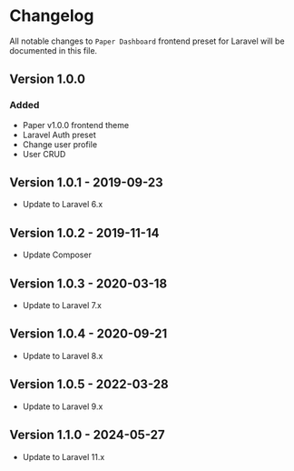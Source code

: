 # Changelog

All notable changes to `Paper Dashboard` frontend preset for Laravel will be documented in this file.

## Version 1.0.0

### Added
- Paper v1.0.0 frontend theme
- Laravel Auth preset
- Change user profile
- User CRUD

## Version 1.0.1 - 2019-09-23

- Update to Laravel 6.x

## Version 1.0.2 - 2019-11-14

- Update Composer

## Version 1.0.3 - 2020-03-18

- Update to Laravel 7.x

## Version 1.0.4 - 2020-09-21

- Update to Laravel 8.x

## Version 1.0.5 - 2022-03-28

- Update to Laravel 9.x

## Version 1.1.0 - 2024-05-27

- Update to Laravel 11.x
